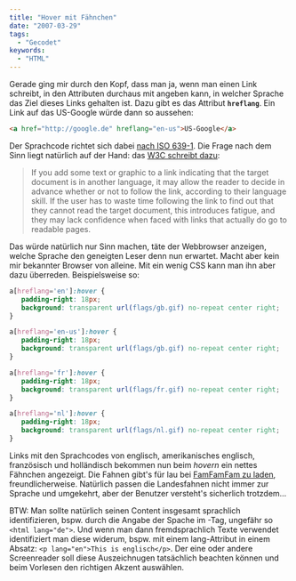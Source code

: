 ```yaml
---
title: "Hover mit Fähnchen"
date: "2007-03-29"
tags:
  - "Gecodet"
keywords:
  - "HTML"
---
```


Gerade ging mir durch den Kopf, dass man ja, wenn man einen Link schreibt, in den Attributen durchaus mit angeben kann, in welcher Sprache das Ziel dieses Links gehalten ist. Dazu gibt es das Attribut **`hreflang`**. Ein Link auf das US-Google würde dann so aussehen:

```html
<a href="http://google.de" hreflang="en-us">US-Google</a>
```

Der Sprachcode richtet sich dabei [nach ISO 639-1](http://www.mathguide.de/info/tools/languagecode.html). Die Frage nach dem Sinn liegt natürlich auf der Hand: das [W3C schreibt dazu](http://www.w3.org/TR/i18n-html-tech-lang/#ri20040310.074302350):

> If you add some text or graphic to a link indicating that the target document is in another language, it may allow the reader to decide in advance whether or not to follow the link, according to their language skill. If the user has to waste time following the link to find out that they cannot read the target document, this introduces fatigue, and they may lack confidence when faced with links that actually do go to readable pages.

Das würde natürlich nur Sinn machen, täte der Webbrowser anzeigen, welche Sprache den geneigten Leser denn nun erwartet. Macht aber kein mir bekannter Browser von alleine. Mit ein wenig CSS kann man ihn aber dazu überreden. Beispielsweise so:

```css
a[hreflang='en']:hover {
   padding-right: 18px;
   background: transparent url(flags/gb.gif) no-repeat center right;
}

a[hreflang='en-us']:hover {
   padding-right: 18px;
   background: transparent url(flags/gb.gif) no-repeat center right;
}

a[hreflang='fr']:hover {
   padding-right: 18px;
   background: transparent url(flags/fr.gif) no-repeat center right;
}

a[hreflang='nl']:hover {
   padding-right: 18px;
   background: transparent url(flags/nl.gif) no-repeat center right;
}
```

Links mit den Sprachcodes von englisch, amerikanisches englisch, französisch und holländisch bekommen nun beim _hovern_ ein nettes Fähnchen angezeigt. Die Fahnen gibt's für lau bei [FamFamFam zu laden](http://www.famfamfam.com/lab/icons/flags/), freundlicherweise. Natürlich passen die Landesfahnen nicht immer zur Sprache und umgekehrt, aber der Benutzer versteht's sicherlich trotzdem…

BTW: Man sollte natürlich seinen Content insgesamt sprachlich identifizieren, bspw. durch die Angabe der Spache im <html>-Tag, ungefähr so `<html lang="de">`. Und wenn man dann fremdsprachlich Texte verwendet identifiziert man diese widerum, bspw. mit einem lang-Attribut in einem Absatz: `<p lang="en">This is englisch</p>`. Der eine oder andere Screenreader soll diese Auszeichnugen tatsächlich beachten können und beim Vorlesen den richtigen Akzent auswählen.


